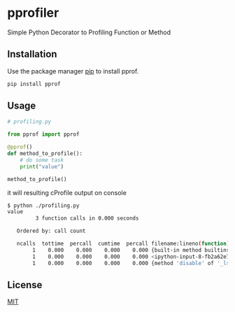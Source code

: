 # pprofiler

Simple Python Decorator to Profiling Function or Method

## Installation

Use the package manager [pip](https://pip.pypa.io/en/stable/) to install pprof.

```bash
pip install pprof
```

## Usage

```python
# profiling.py

from pprof import pprof

@pprof()
def method_to_profile():
    # do some task
    print("value")

method_to_profile()
```

it will resulting cProfile output on console

```bash
$ python ./profiling.py
value
         3 function calls in 0.000 seconds

   Ordered by: call count

   ncalls  tottime  percall  cumtime  percall filename:lineno(function)
        1    0.000    0.000    0.000    0.000 {built-in method builtins.print}
        1    0.000    0.000    0.000    0.000 <ipython-input-8-fb2a62e7b3fa>:1(test)
        1    0.000    0.000    0.000    0.000 {method 'disable' of '_lsprof.Profiler' objects}
```

## License
[MIT](https://choosealicense.com/licenses/mit/)

